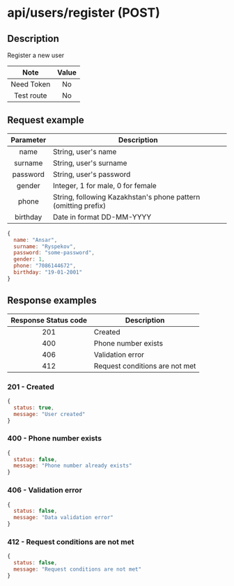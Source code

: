 # api/users/register (POST)

## Description

Register a new user

|    Note    | Value |
| :--------: | :---: |
| Need Token |  No   |
| Test route |  No   |

## Request example

| Parameter | Description                                                    |
| :-------: | -------------------------------------------------------------- |
|   name    | String, user's name                                            |
|  surname  | String, user's surname                                         |
| password  | String, user's password                                        |
|  gender   | Integer, 1 for male, 0 for female                              |
|   phone   | String, following Kazakhstan's phone pattern (omitting prefix) |
| birthday  | Date in format DD-MM-YYYY                                      |

```js
{
  name: "Ansar",
  surname: "Ryspekov",
  password: "some-password",
  gender: 1,
  phone: "7086144672",
  birthday: "19-01-2001"
}
```

## Response examples

| Response Status code | Description                    |
| :------------------: | ------------------------------ |
|         201          | Created                        |
|         400          | Phone number exists            |
|         406          | Validation error               |
|         412          | Request conditions are not met |

### 201 - Created

```js
{
  status: true,
  message: "User created"
}
```

### 400 - Phone number exists

```js
{
  status: false,
  message: "Phone number already exists"
}
```

### 406 - Validation error

```js
{
  status: false,
  message: "Data validation error"
}
```

### 412 - Request conditions are not met

```js
{
  status: false,
  message: "Request conditions are not met"
}
```
